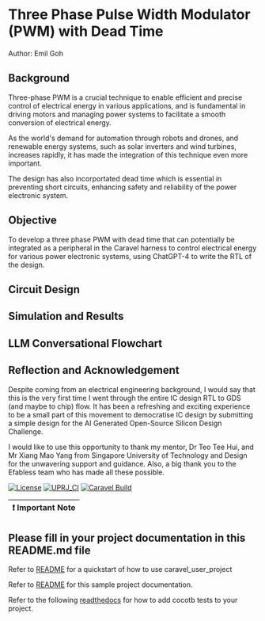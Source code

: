 # Three Phase Pulse Width Modulator (PWM) with Dead Time
Author: Emil Goh

## Background
Three-phase PWM is a crucial technique to enable efficient and precise control of electrical energy in various applications, and is fundamental in driving motors and managing power systems to facilitate a smooth conversion of electrical energy.

As the world's demand for automation through robots and drones, and renewable energy systems, such as solar inverters and wind turbines, increases rapidly, it has made the integration of this technique even more important.  

The design has also incorportated dead time which is essential in preventing short circuits, enhancing safety and reliability of the power electronic system.

## Objective
To develop a three phase PWM with dead time that can potentially be integrated as a peripheral in the Caravel harness to control electrical energy for various power electronic systems, using ChatGPT-4 to write the RTL of the design.

## Circuit Design

## Simulation and Results

## LLM Conversational Flowchart

## Reflection and Acknowledgement
Despite coming from an electrical engineering background, I would say that this is the very first time I went through the entire IC design RTL to GDS (and maybe to chip) flow. It has been a refreshing and exciting experience to be a small part of this movement to democratise IC design by submitting a simple design for the AI Generated Open-Source Silicon Design Challenge.

I would like to use this opportunity to thank my mentor, Dr Teo Tee Hui, and Mr Xiang Mao Yang from Singapore University of Technology and Design for the unwavering support and guidance. Also, a big thank you to the Efabless team who has made all these possible.


[![License](https://img.shields.io/badge/License-Apache%202.0-blue.svg)](https://opensource.org/licenses/Apache-2.0) [![UPRJ_CI](https://github.com/efabless/caravel_project_example/actions/workflows/user_project_ci.yml/badge.svg)](https://github.com/efabless/caravel_project_example/actions/workflows/user_project_ci.yml) [![Caravel Build](https://github.com/efabless/caravel_project_example/actions/workflows/caravel_build.yml/badge.svg)](https://github.com/efabless/caravel_project_example/actions/workflows/caravel_build.yml)

| :exclamation: Important Note            |
|-----------------------------------------|

## Please fill in your project documentation in this README.md file 

Refer to [README](docs/source/index.rst#section-quickstart) for a quickstart of how to use caravel_user_project

Refer to [README](docs/source/index.rst) for this sample project documentation. 

Refer to the following [readthedocs](https://caravel-sim-infrastructure.readthedocs.io/en/latest/index.html) for how to add cocotb tests to your project. 